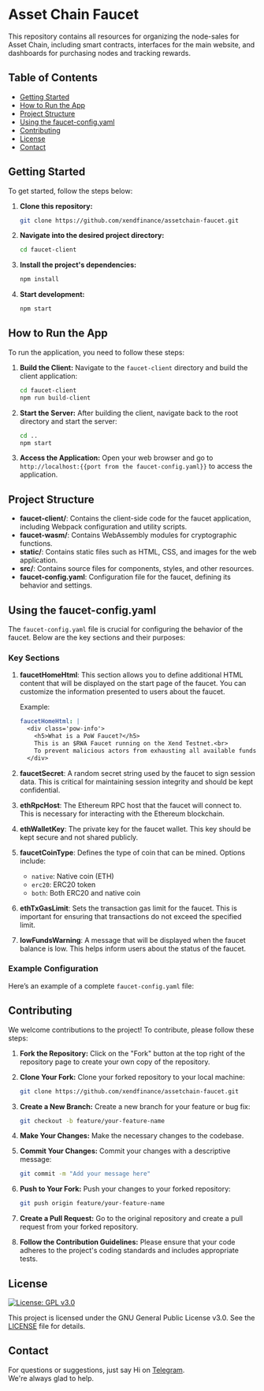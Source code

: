 # Asset Chain Faucet

This repository contains all resources for organizing the node-sales for Asset Chain, including smart contracts, interfaces for the main website, and dashboards for purchasing nodes and tracking rewards.

## Table of Contents
- [Getting Started](#getting-started)
- [How to Run the App](#how-to-run-the-app)
- [Project Structure](#project-structure)
- [Using the faucet-config.yaml](#using-the-faucet-configyaml)
- [Contributing](#contributing)
- [License](#license)
- [Contact](#contact)

## Getting Started
To get started, follow the steps below:

1. **Clone this repository:**
   ```bash
   git clone https://github.com/xendfinance/assetchain-faucet.git
   ```

2. **Navigate into the desired project directory:**
   ```bash
   cd faucet-client
   ```

3. **Install the project's dependencies:**
   ```bash
   npm install
   ```

4. **Start development:**
   ```bash
   npm start
   ```

## How to Run the App
To run the application, you need to follow these steps:

1. **Build the Client:**
   Navigate to the `faucet-client` directory and build the client application:
   ```bash
   cd faucet-client
   npm run build-client
   ```

2. **Start the Server:**
   After building the client, navigate back to the root directory and start the server:
   ```bash
   cd ..
   npm start
   ```

3. **Access the Application:**
   Open your web browser and go to `http://localhost:{{port from the faucet-config.yaml}}` to access the application.



## Project Structure
- **faucet-client/**: Contains the client-side code for the faucet application, including Webpack configuration and utility scripts.
- **faucet-wasm/**: Contains WebAssembly modules for cryptographic functions.
- **static/**: Contains static files such as HTML, CSS, and images for the web application.
- **src/**: Contains source files for components, styles, and other resources.
- **faucet-config.yaml**: Configuration file for the faucet, defining its behavior and settings.

## Using the faucet-config.yaml
The `faucet-config.yaml` file is crucial for configuring the behavior of the faucet. Below are the key sections and their purposes:

### Key Sections
1. **faucetHomeHtml**: This section allows you to define additional HTML content that will be displayed on the start page of the faucet. You can customize the information presented to users about the faucet.

   Example:
   ```yaml
   faucetHomeHtml: |
     <div class='pow-info'>
       <h5>What is a PoW Faucet?</h5>
       This is an $RWA Faucet running on the Xend Testnet.<br>
       To prevent malicious actors from exhausting all available funds or accumulating enough $RWA to mount long running spam attacks, this faucet requires some mining work to be done in exchange for free testnet funds.
     </div>
   ```

2. **faucetSecret**: A random secret string used by the faucet to sign session data. This is critical for maintaining session integrity and should be kept confidential.

3. **ethRpcHost**: The Ethereum RPC host that the faucet will connect to. This is necessary for interacting with the Ethereum blockchain.

4. **ethWalletKey**: The private key for the faucet wallet. This key should be kept secure and not shared publicly.

5. **faucetCoinType**: Defines the type of coin that can be mined. Options include:
   - `native`: Native coin (ETH)
   - `erc20`: ERC20 token
   - `both`: Both ERC20 and native coin

6. **ethTxGasLimit**: Sets the transaction gas limit for the faucet. This is important for ensuring that transactions do not exceed the specified limit.

7. **lowFundsWarning**: A message that will be displayed when the faucet balance is low. This helps inform users about the status of the faucet.

### Example Configuration
Here’s an example of a complete `faucet-config.yaml` file:

## Contributing
We welcome contributions to the project! To contribute, please follow these steps:

1. **Fork the Repository:**
   Click on the "Fork" button at the top right of the repository page to create your own copy of the repository.

2. **Clone Your Fork:**
   Clone your forked repository to your local machine:
   ```bash
   git clone https://github.com/xendfinance/assetchain-faucet.git
   ```

3. **Create a New Branch:**
   Create a new branch for your feature or bug fix:
   ```bash
   git checkout -b feature/your-feature-name
   ```

4. **Make Your Changes:**
   Make the necessary changes to the codebase.

5. **Commit Your Changes:**
   Commit your changes with a descriptive message:
   ```bash
   git commit -m "Add your message here"
   ```

6. **Push to Your Fork:**
   Push your changes to your forked repository:
   ```bash
   git push origin feature/your-feature-name
   ```

7. **Create a Pull Request:**
   Go to the original repository and create a pull request from your forked repository.

8. **Follow the Contribution Guidelines:**
   Please ensure that your code adheres to the project's coding standards and includes appropriate tests.

## License
[![License: GPL v3.0](https://img.shields.io/badge/License-GPL%20v3-blue.svg)](https://www.gnu.org/licenses/gpl-3.0)

This project is licensed under the GNU General Public License v3.0. See the [LICENSE](LICENSE) file for details.

## Contact
For questions or suggestions, just say Hi on [Telegram](https://t.me/xendfinancedevs).  
We're always glad to help.